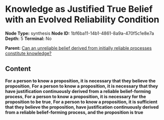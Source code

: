 # Knowledge as Justified True Belief with an Evolved Reliability Condition

**Node Type:** synthesis
**Node ID:** 1bf6ba11-14b1-4861-8a9a-470f5c1e8e7a
**Depth:** 5
**Terminal:** No

**Parent:** [Can an unreliable belief derived from initially reliable processes constitute knowledge?](can-an-unreliable-belief-derived-from-initially-reliable-processes-constitute-knowledge-antithesis-ddee2c86-7636-4921-9107-8304e55f73b3.md)

## Content

**For a person to know a proposition, it is necessary that they believe the proposition**, **For a person to know a proposition, it is necessary that they have justification continuously derived from a reliable belief-forming process**, **For a person to know a proposition, it is necessary for the proposition to be true**, **For a person to know a proposition, it is sufficient that they believe the proposition, have justification continuously derived from a reliable belief-forming process, and the proposition is true**
